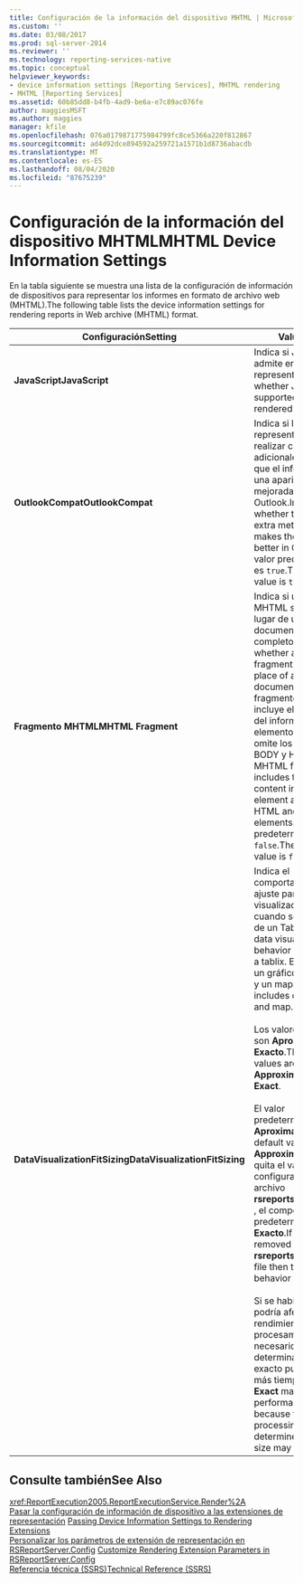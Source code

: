 ```yaml
---
title: Configuración de la información del dispositivo MHTML | Microsoft Docs
ms.custom: ''
ms.date: 03/08/2017
ms.prod: sql-server-2014
ms.reviewer: ''
ms.technology: reporting-services-native
ms.topic: conceptual
helpviewer_keywords:
- device information settings [Reporting Services], MHTML rendering
- MHTML [Reporting Services]
ms.assetid: 60b85dd8-b4fb-4ad9-be6a-e7c89ac076fe
author: maggiesMSFT
ms.author: maggies
manager: kfile
ms.openlocfilehash: 076a0179871775984799fc8ce5366a220f812867
ms.sourcegitcommit: ad4d92dce894592a259721a1571b1d8736abacdb
ms.translationtype: MT
ms.contentlocale: es-ES
ms.lasthandoff: 08/04/2020
ms.locfileid: "87675239"
---
```

# <a name="mhtml-device-information-settings"></a><span data-ttu-id="da5aa-102">Configuración de la información del dispositivo MHTML</span><span class="sxs-lookup"><span data-stu-id="da5aa-102">MHTML Device Information Settings</span></span>
  <span data-ttu-id="da5aa-103">En la tabla siguiente se muestra una lista de la configuración de información de dispositivos para representar los informes en formato de archivo web (MHTML).</span><span class="sxs-lookup"><span data-stu-id="da5aa-103">The following table lists the device information settings for rendering reports in Web archive (MHTML) format.</span></span>  
  
|<span data-ttu-id="da5aa-104">Configuración</span><span class="sxs-lookup"><span data-stu-id="da5aa-104">Setting</span></span>|<span data-ttu-id="da5aa-105">Value</span><span class="sxs-lookup"><span data-stu-id="da5aa-105">Value</span></span>|  
|-------------|-----------|  
|<span data-ttu-id="da5aa-106">**JavaScript**</span><span class="sxs-lookup"><span data-stu-id="da5aa-106">**JavaScript**</span></span>|<span data-ttu-id="da5aa-107">Indica si JavaScript se admite en el informe representado.</span><span class="sxs-lookup"><span data-stu-id="da5aa-107">Indicates whether JavaScript is supported in the rendered report.</span></span>|  
|<span data-ttu-id="da5aa-108">**OutlookCompat**</span><span class="sxs-lookup"><span data-stu-id="da5aa-108">**OutlookCompat**</span></span>|<span data-ttu-id="da5aa-109">Indica si la representación se va a realizar con metadatos adicionales que hacen que el informe tenga una apariencia mejorada en Outlook.</span><span class="sxs-lookup"><span data-stu-id="da5aa-109">Indicates whether to render with extra metadata that makes the report look better in Outlook.</span></span> <span data-ttu-id="da5aa-110">El valor predeterminado es `true`.</span><span class="sxs-lookup"><span data-stu-id="da5aa-110">The default value is `true`.</span></span>|  
|<span data-ttu-id="da5aa-111">**Fragmento MHTML**</span><span class="sxs-lookup"><span data-stu-id="da5aa-111">**MHTML Fragment**</span></span>|<span data-ttu-id="da5aa-112">Indica si un fragmento MHTML se crea en lugar de un documento MHTML completo.</span><span class="sxs-lookup"><span data-stu-id="da5aa-112">Indicates whether an MHTML fragment is created in place of a full MHTML document.</span></span> <span data-ttu-id="da5aa-113">Un fragmento MHTML incluye el contenido del informe en un elemento TABLE y omite los elementos BODY y HTML.</span><span class="sxs-lookup"><span data-stu-id="da5aa-113">An MHTML fragment includes the report content in a TABLE element and omits the HTML and BODY elements.</span></span> <span data-ttu-id="da5aa-114">El valor predeterminado es `false`.</span><span class="sxs-lookup"><span data-stu-id="da5aa-114">The default value is `false`.</span></span>|  
|<span data-ttu-id="da5aa-115">**DataVisualizationFitSizing**</span><span class="sxs-lookup"><span data-stu-id="da5aa-115">**DataVisualizationFitSizing**</span></span>|<span data-ttu-id="da5aa-116">Indica el comportamiento de ajuste para la visualización de datos cuando se esté dentro de un Tablix.</span><span class="sxs-lookup"><span data-stu-id="da5aa-116">Indicates data visualization fit behavior when inside a tablix.</span></span> <span data-ttu-id="da5aa-117">Esto incluye un gráfico, un medidor y un mapa.</span><span class="sxs-lookup"><span data-stu-id="da5aa-117">This includes chart, gauge, and map.</span></span><br /><br /> <span data-ttu-id="da5aa-118">Los valores posibles son **Aproximado** y **Exacto**.</span><span class="sxs-lookup"><span data-stu-id="da5aa-118">The possible values are **Approximate** and **Exact**.</span></span><br /><br /> <span data-ttu-id="da5aa-119">El valor predeterminado es **Aproximado**.</span><span class="sxs-lookup"><span data-stu-id="da5aa-119">The default value is **Approximate**.</span></span> <span data-ttu-id="da5aa-120">Si se quita el valor de configuración del archivo **rsreportserver.config** , el comportamiento predeterminado es **Exacto**.</span><span class="sxs-lookup"><span data-stu-id="da5aa-120">If the setting is removed from the **rsreportserver.config** file then the default behavior is **Exact**.</span></span><br /><br /> <span data-ttu-id="da5aa-121">Si se habilita **Exacto** , podría afectar al rendimiento porque el procesamiento necesario para determinar el tamaño exacto puede tardar más tiempo.</span><span class="sxs-lookup"><span data-stu-id="da5aa-121">Enabling **Exact** may have performance impact because the processing to determine the exact size may take longer.</span></span>|  
  
## <a name="see-also"></a><span data-ttu-id="da5aa-122">Consulte también</span><span class="sxs-lookup"><span data-stu-id="da5aa-122">See Also</span></span>  
 <xref:ReportExecution2005.ReportExecutionService.Render%2A>   
 <span data-ttu-id="da5aa-123">[Pasar la configuración de información de dispositivo a las extensiones de representación](report-server-web-service/net-framework/passing-device-information-settings-to-rendering-extensions.md) </span><span class="sxs-lookup"><span data-stu-id="da5aa-123">[Passing Device Information Settings to Rendering Extensions](report-server-web-service/net-framework/passing-device-information-settings-to-rendering-extensions.md) </span></span>  
 <span data-ttu-id="da5aa-124">[Personalizar los parámetros de extensión de representación en RSReportServer.Config](customize-rendering-extension-parameters-in-rsreportserver-config.md) </span><span class="sxs-lookup"><span data-stu-id="da5aa-124">[Customize Rendering Extension Parameters in RSReportServer.Config](customize-rendering-extension-parameters-in-rsreportserver-config.md) </span></span>  
 [<span data-ttu-id="da5aa-125">Referencia técnica &#40;SSRS&#41;</span><span class="sxs-lookup"><span data-stu-id="da5aa-125">Technical Reference &#40;SSRS&#41;</span></span>](../../2014/reporting-services/technical-reference-ssrs.md)  
  
  
